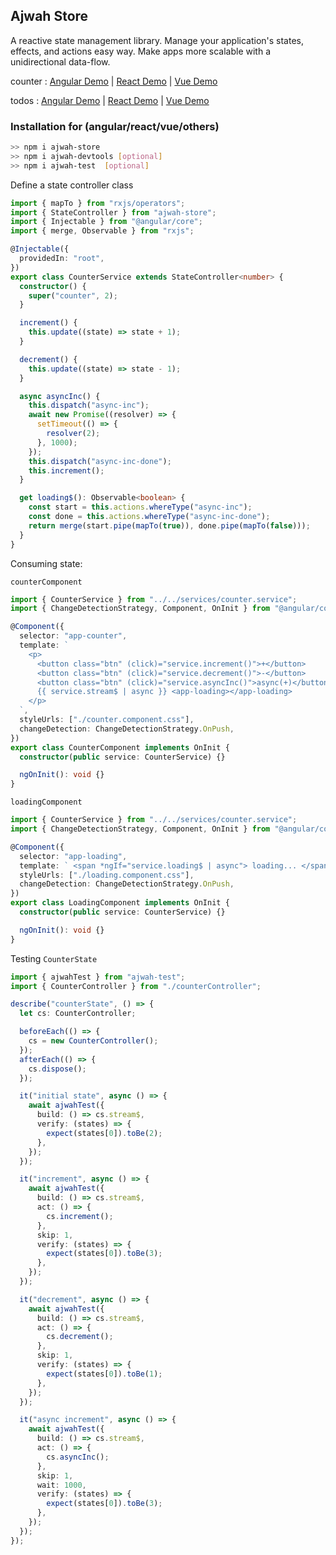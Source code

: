 ## Ajwah Store

A reactive state management library. Manage your application's states, effects, and actions easy way. Make apps more scalable with a unidirectional data-flow.

counter : [Angular Demo](https://stackblitz.com/edit/angular-ajwah-counter?file=src%2Fapp%2Fapp.component.ts) | [React Demo](https://stackblitz.com/edit/react-ajwah-counter?file=index.tsx) | [Vue Demo](https://stackblitz.com/edit/vue-ajwah-counter?file=src%2FApp.vue)

todos : [Angular Demo](https://stackblitz.com/edit/angular-ajwah-test?file=src%2Fapp%2Fapp.component.ts) | [React Demo](https://stackblitz.com/edit/react-ts-cb9zfa?file=index.tsx) | [Vue Demo](https://stackblitz.com/edit/vue-ajwah-store?file=src%2FApp.vue)

### Installation for (angular/react/vue/others)

```sh
>> npm i ajwah-store
>> npm i ajwah-devtools [optional]
>> npm i ajwah-test  [optional]
```

Define a state controller class

```ts
import { mapTo } from "rxjs/operators";
import { StateController } from "ajwah-store";
import { Injectable } from "@angular/core";
import { merge, Observable } from "rxjs";

@Injectable({
  providedIn: "root",
})
export class CounterService extends StateController<number> {
  constructor() {
    super("counter", 2);
  }

  increment() {
    this.update((state) => state + 1);
  }

  decrement() {
    this.update((state) => state - 1);
  }

  async asyncInc() {
    this.dispatch("async-inc");
    await new Promise((resolver) => {
      setTimeout(() => {
        resolver(2);
      }, 1000);
    });
    this.dispatch("async-inc-done");
    this.increment();
  }

  get loading$(): Observable<boolean> {
    const start = this.actions.whereType("async-inc");
    const done = this.actions.whereType("async-inc-done");
    return merge(start.pipe(mapTo(true)), done.pipe(mapTo(false)));
  }
}
```

Consuming state:

`counterComponent`

```ts
import { CounterService } from "../../services/counter.service";
import { ChangeDetectionStrategy, Component, OnInit } from "@angular/core";

@Component({
  selector: "app-counter",
  template: `
    <p>
      <button class="btn" (click)="service.increment()">+</button>
      <button class="btn" (click)="service.decrement()">-</button>
      <button class="btn" (click)="service.asyncInc()">async(+)</button>
      {{ service.stream$ | async }} <app-loading></app-loading>
    </p>
  `,
  styleUrls: ["./counter.component.css"],
  changeDetection: ChangeDetectionStrategy.OnPush,
})
export class CounterComponent implements OnInit {
  constructor(public service: CounterService) {}

  ngOnInit(): void {}
}
```

`loadingComponent`

```ts
import { CounterService } from "../../services/counter.service";
import { ChangeDetectionStrategy, Component, OnInit } from "@angular/core";

@Component({
  selector: "app-loading",
  template: ` <span *ngIf="service.loading$ | async"> loading... </span> `,
  styleUrls: ["./loading.component.css"],
  changeDetection: ChangeDetectionStrategy.OnPush,
})
export class LoadingComponent implements OnInit {
  constructor(public service: CounterService) {}

  ngOnInit(): void {}
}
```

Testing `CounterState`

```ts
import { ajwahTest } from "ajwah-test";
import { CounterController } from "./counterController";

describe("counterState", () => {
  let cs: CounterController;

  beforeEach(() => {
    cs = new CounterController();
  });
  afterEach(() => {
    cs.dispose();
  });

  it("initial state", async () => {
    await ajwahTest({
      build: () => cs.stream$,
      verify: (states) => {
        expect(states[0]).toBe(2);
      },
    });
  });

  it("increment", async () => {
    await ajwahTest({
      build: () => cs.stream$,
      act: () => {
        cs.increment();
      },
      skip: 1,
      verify: (states) => {
        expect(states[0]).toBe(3);
      },
    });
  });

  it("decrement", async () => {
    await ajwahTest({
      build: () => cs.stream$,
      act: () => {
        cs.decrement();
      },
      skip: 1,
      verify: (states) => {
        expect(states[0]).toBe(1);
      },
    });
  });

  it("async increment", async () => {
    await ajwahTest({
      build: () => cs.stream$,
      act: () => {
        cs.asyncInc();
      },
      skip: 1,
      wait: 1000,
      verify: (states) => {
        expect(states[0]).toBe(3);
      },
    });
  });
});
```
